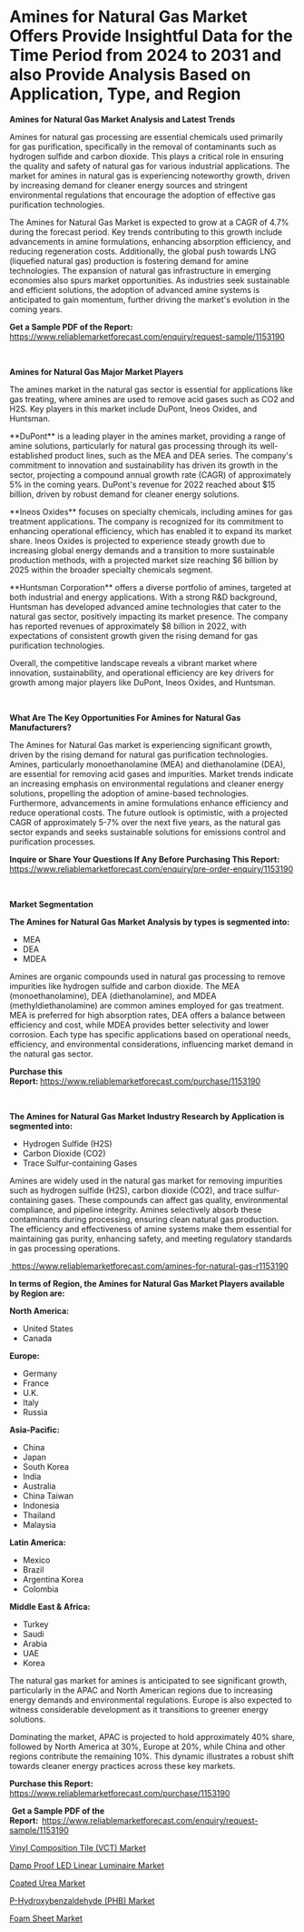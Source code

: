 <p><h1>Amines for Natural Gas Market Offers Provide Insightful Data for the Time Period from 2024 to 2031 and also Provide Analysis Based on Application, Type, and Region</h1></p><p><strong>Amines for Natural Gas Market Analysis and Latest Trends</strong></p>
<p><p>Amines for natural gas processing are essential chemicals used primarily for gas purification, specifically in the removal of contaminants such as hydrogen sulfide and carbon dioxide. This plays a critical role in ensuring the quality and safety of natural gas for various industrial applications. The market for amines in natural gas is experiencing noteworthy growth, driven by increasing demand for cleaner energy sources and stringent environmental regulations that encourage the adoption of effective gas purification technologies.</p><p>The Amines for Natural Gas Market is expected to grow at a CAGR of 4.7% during the forecast period. Key trends contributing to this growth include advancements in amine formulations, enhancing absorption efficiency, and reducing regeneration costs. Additionally, the global push towards LNG (liquefied natural gas) production is fostering demand for amine technologies. The expansion of natural gas infrastructure in emerging economies also spurs market opportunities. As industries seek sustainable and efficient solutions, the adoption of advanced amine systems is anticipated to gain momentum, further driving the market's evolution in the coming years.</p></p>
<p><strong>Get a Sample PDF of the Report:&nbsp;</strong> <a href="https://www.reliablemarketforecast.com/enquiry/request-sample/1153190">https://www.reliablemarketforecast.com/enquiry/request-sample/1153190</a></p>
<p>&nbsp;</p>
<p><strong>Amines for Natural Gas Major Market Players</strong></p>
<p><p>The amines market in the natural gas sector is essential for applications like gas treating, where amines are used to remove acid gases such as CO2 and H2S. Key players in this market include DuPont, Ineos Oxides, and Huntsman.</p><p>**DuPont** is a leading player in the amines market, providing a range of amine solutions, particularly for natural gas processing through its well-established product lines, such as the MEA and DEA series. The company's commitment to innovation and sustainability has driven its growth in the sector, projecting a compound annual growth rate (CAGR) of approximately 5% in the coming years. DuPont's revenue for 2022 reached about $15 billion, driven by robust demand for cleaner energy solutions.</p><p>**Ineos Oxides** focuses on specialty chemicals, including amines for gas treatment applications. The company is recognized for its commitment to enhancing operational efficiency, which has enabled it to expand its market share. Ineos Oxides is projected to experience steady growth due to increasing global energy demands and a transition to more sustainable production methods, with a projected market size reaching $6 billion by 2025 within the broader specialty chemicals segment. </p><p>**Huntsman Corporation** offers a diverse portfolio of amines, targeted at both industrial and energy applications. With a strong R&D background, Huntsman has developed advanced amine technologies that cater to the natural gas sector, positively impacting its market presence. The company has reported revenues of approximately $8 billion in 2022, with expectations of consistent growth given the rising demand for gas purification technologies.</p><p>Overall, the competitive landscape reveals a vibrant market where innovation, sustainability, and operational efficiency are key drivers for growth among major players like DuPont, Ineos Oxides, and Huntsman.</p></p>
<p>&nbsp;</p>
<p><strong>What Are The Key Opportunities For Amines for Natural Gas Manufacturers?</strong></p>
<p><p>The Amines for Natural Gas market is experiencing significant growth, driven by the rising demand for natural gas purification technologies. Amines, particularly monoethanolamine (MEA) and diethanolamine (DEA), are essential for removing acid gases and impurities. Market trends indicate an increasing emphasis on environmental regulations and cleaner energy solutions, propelling the adoption of amine-based technologies. Furthermore, advancements in amine formulations enhance efficiency and reduce operational costs. The future outlook is optimistic, with a projected CAGR of approximately 5-7% over the next five years, as the natural gas sector expands and seeks sustainable solutions for emissions control and purification processes.</p></p>
<p><strong>Inquire or Share Your Questions If Any Before Purchasing This Report:</strong> <a href="https://www.reliablemarketforecast.com/enquiry/pre-order-enquiry/1153190">https://www.reliablemarketforecast.com/enquiry/pre-order-enquiry/1153190</a></p>
<p>&nbsp;</p>
<p><strong>Market Segmentation</strong></p>
<p><strong>The Amines for Natural Gas Market Analysis by types is segmented into:</strong></p>
<p><ul><li>MEA</li><li>DEA</li><li>MDEA</li></ul></p>
<p><p>Amines are organic compounds used in natural gas processing to remove impurities like hydrogen sulfide and carbon dioxide. The MEA (monoethanolamine), DEA (diethanolamine), and MDEA (methyldiethanolamine) are common amines employed for gas treatment. MEA is preferred for high absorption rates, DEA offers a balance between efficiency and cost, while MDEA provides better selectivity and lower corrosion. Each type has specific applications based on operational needs, efficiency, and environmental considerations, influencing market demand in the natural gas sector.</p></p>
<p><strong>Purchase this Report:&nbsp;</strong><a href="https://www.reliablemarketforecast.com/purchase/1153190">https://www.reliablemarketforecast.com/purchase/1153190</a></p>
<p>&nbsp;</p>
<p><strong>The Amines for Natural Gas Market Industry Research by Application is segmented into:</strong></p>
<p><ul><li>Hydrogen Sulfide (H2S)</li><li>Carbon Dioxide (CO2)</li><li>Trace Sulfur-containing Gases</li></ul></p>
<p><p>Amines are widely used in the natural gas market for removing impurities such as hydrogen sulfide (H2S), carbon dioxide (CO2), and trace sulfur-containing gases. These compounds can affect gas quality, environmental compliance, and pipeline integrity. Amines selectively absorb these contaminants during processing, ensuring clean natural gas production. The efficiency and effectiveness of amine systems make them essential for maintaining gas purity, enhancing safety, and meeting regulatory standards in gas processing operations.</p></p>
<p><a href="https://www.reliablemarketforecast.com/amines-for-natural-gas-r1153190">&nbsp;https://www.reliablemarketforecast.com/amines-for-natural-gas-r1153190</a></p>
<p><strong>In terms of Region, the Amines for Natural Gas Market Players available by Region are:</strong></p>
<p>
    <p> <strong> North America: </strong>
        <ul>
            <li>United States</li>
            <li>Canada</li>
        </ul>
        </p> 
    <p> <strong> Europe: </strong>
        <ul>
            <li>Germany</li>
            <li>France</li>
            <li>U.K.</li>
            <li>Italy</li>
            <li>Russia</li>
        </ul>
        </p> 
    <p> <strong> Asia-Pacific: </strong>
        <ul>
            <li>China</li>
            <li>Japan</li>
            <li>South Korea</li>
            <li>India</li>
            <li>Australia</li>
            <li>China Taiwan</li>
            <li>Indonesia</li>
            <li>Thailand</li>
            <li>Malaysia</li>
        </ul>
        </p> 
    <p> <strong> Latin America: </strong>
        <ul>
            <li>Mexico</li>
            <li>Brazil</li>
            <li>Argentina Korea</li>
            <li>Colombia</li>
        </ul>
        </p> 
    <p> <strong> Middle East & Africa: </strong>
        <ul>
            <li>Turkey</li>
            <li>Saudi</li>
            <li>Arabia</li>
            <li>UAE</li>
            <li>Korea</li>
        </ul>
    </p>
    </p>
<p><p>The natural gas market for amines is anticipated to see significant growth, particularly in the APAC and North American regions due to increasing energy demands and environmental regulations. Europe is also expected to witness considerable development as it transitions to greener energy solutions. </p><p>Dominating the market, APAC is projected to hold approximately 40% share, followed by North America at 30%, Europe at 20%, while China and other regions contribute the remaining 10%. This dynamic illustrates a robust shift towards cleaner energy practices across these key markets.</p></p>
<p><strong>Purchase this Report: </strong><a href="https://www.reliablemarketforecast.com/purchase/1153190">https://www.reliablemarketforecast.com/purchase/1153190</a></p>
<p>&nbsp;<strong>Get a Sample PDF of the Report:&nbsp;&nbsp;</strong><a href="https://www.reliablemarketforecast.com/enquiry/request-sample/1153190">https://www.reliablemarketforecast.com/enquiry/request-sample/1153190</a></p>
<p><strong></strong></p>
<p><p><a href="https://issuu.com/reportprime-2/docs/vinyl-composition-tile-vct-market-s_e963ac338798c1">Vinyl Composition Tile (VCT) Market</a></p><p><a href="https://github.com/PeterParrish5/Market-Research-Report-List-6/blob/main/damp-proof-led-linear-luminaire-market.md">Damp Proof LED Linear Luminaire Market</a></p><p><a href="https://www.linkedin.com/pulse/how-coated-urea-market-evolve-growth-analysis-year-2024-vbwsf?trackingId=StRiH8KrSwWKyG%2F887RPDg%3D%3D">Coated Urea Market</a></p><p><a href="https://issuu.com/reportprime-2/docs/p-hydroxybenzaldehyde-phb-market-si_1e97f1d914762d">P-Hydroxybenzaldehyde (PHB) Market</a></p><p><a href="https://www.linkedin.com/pulse/foam-sheet-market-global-regional-analysis-focus-region-5rnaf?trackingId=tIr9NB%2BKRWyfo%2Ftp1m8IGw%3D%3D">Foam Sheet Market</a></p></p>